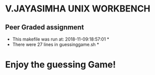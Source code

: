 # V.JAYASIMHA UNIX WORKBENCH
## Peer Graded assignment ##
* This makefile was run at: 2018-11-09:18:57:01 *
* There were 27 lines in guessinggame.sh *
# Enjoy the guessing Game! #
